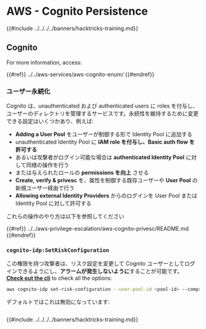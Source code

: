# AWS - Cognito Persistence

{{#include ../../../../banners/hacktricks-training.md}}

## Cognito

For more information, access:

{{#ref}}
../../aws-services/aws-cognito-enum/
{{#endref}}

### ユーザー永続化

Cognito は、unauthenticated および authenticated users に roles を付与し、ユーザーのディレクトリを管理するサービスです。永続性を維持するために変更できる設定はいくつかあり、例えば:

- **Adding a User Pool** をユーザーが制御する形で Identity Pool に追加する
- unauthenticated Identity Pool に **IAM role を付与し、Basic auth flow を許可する**
- あるいは攻撃者がログイン可能な場合は **authenticated Identity Pool** に対して同様の操作を行う
- または与えられたロールの **permissions を向上** させる
- **Create, verify & privesc** を、属性を制御する既存ユーザーや **User Pool** の新規ユーザー経由で行う
- **Allowing external Identity Providers** からのログインを User Pool または Identity Pool に対して許可する

これらの操作のやり方は以下を参照してください

{{#ref}}
../../aws-privilege-escalation/aws-cognito-privesc/README.md
{{#endref}}

### `cognito-idp:SetRiskConfiguration`

この権限を持つ攻撃者は、リスク設定を変更して Cognito ユーザーとしてログインできるようにし、**アラームが発生しないように**することが可能です。 [**Check out the cli**](https://docs.aws.amazon.com/cli/latest/reference/cognito-idp/set-risk-configuration.html) to check all the options:
```bash
aws cognito-idp set-risk-configuration --user-pool-id <pool-id> --compromised-credentials-risk-configuration EventFilter=SIGN_UP,Actions={EventAction=NO_ACTION}
```
デフォルトではこれは無効になっています:

<figure><img src="https://lh6.googleusercontent.com/EOiM0EVuEgZDfW3rOJHLQjd09-KmvraCMssjZYpY9sVha6NcxwUjStrLbZxAT3D3j9y08kd5oobvW8a2fLUVROyhkHaB1OPhd7X6gJW3AEQtlZM62q41uYJjTY1EJ0iQg6Orr1O7yZ798EpIJ87og4Tbzw=s2048" alt=""><figcaption></figcaption></figure>

{{#include ../../../../banners/hacktricks-training.md}}
